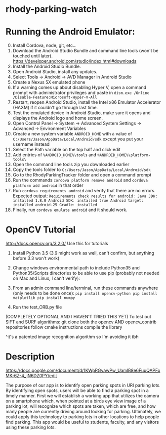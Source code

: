 # rhody-parking-watch

# Running the Android Emulator:
0. Install Cordova, node, git, etc...
1. Download the Android Studio Bundle and command line tools (won't be touched until later). https://developer.android.com/studio/index.html#downloads
2. Install the Android Studio Bundle.
3. Open Android Studio, install any updates.
4. Select Tools -> Android -> AVD Manager in Android Studio
5. Create a Nexus 5X emulated phone
6. If a warning comes up about disabling Hyper V, open a command prompt with administrator privileges and paste in `dism.exe /Online /Disable-Feature:Microsoft-Hyper-V-All`
7. Restart, reopen Android Studio, install the Intel x86 Emulator Accelerator (HAXM) if it couldn't go through last time.
8. Test the emulated device in Android Studio, make sure it opens and displays the Android logo and home screen.
9. Open Control Panel -> System -> Advanced System Settings -> Advanced -> Environment Variables
10. Create a new system variable `ANDROID_HOME` with a value of `C:/Users/Jason/AppData/Local/Android/sdk` except you put your username instead
11. Select the Path variable on the top half and click edit
12. Add entries of `%ANDROID_HOME%\tools` and `%ANDROID_HOME%\platform-tools\`
13. Open the command line tools zip you downloaded earlier
14. Copy the tools folder to `C:/Users/Jason/AppData/Local/Android/sdk`
15. Go to the RhodyParkingTracker folder and open a command prompt
16. Run the commands `cordova platform remove android` and `cordova platform add android` in that order
17. Run `cordova requirements android` and verify that there are no errors. Expected output:
  `Requirements check results for android:
  Java JDK: installed 1.8.0
  Android SDK: installed true
  Android target: installed android-25
  Gradle: installed`
17. Finally, run `cordova emulate android` and it should work.

# OpenCV Tutorial

http://docs.opencv.org/3.2.0/ Use this for tutorials

1. Install Python 3.5 (3.6 might work as well, can't confirm, but anything before 3.3 won't work)

2. Change windows environmental path to include Python35 and Python35/Scripts directories to be able to use pip (probably not needed on Mac and Linux, I can't verify):

3. From an admin command line/terminal, run these commands anywhere (only needs to be done once):
`pip install opencv-python
pip install matplotlib
pip install numpy`

4. Run the test_ORB.py file

(COMPLETELY OPTIONAL AND I HAVEN'T TRIED THIS YET) To test out SIFT and SURF algorithms:
git clone both the opencv AND opencv_contrib repositories
follow cmake instructions
compile the library

^it's a patented image recognition algorithm so I'm avoiding it tbh

# Description

https://docs.google.com/document/d/1KWpRGvawPw_UamIB8e6FuuQAPFoMKr6Z-4_jN6DZ0PY/edit

The purpose of our app is to identify open parking spots in URI parking lots. By identifying open spots, users will be able to find a parking spot in a timely manner. First we will establish a working app that utilizes the camera on a smartphone which, when pointed at a birds eye view image of a parking lot, will recognize which spots are taken, which are free, and how many people are currently driving around looking for parking. Ultimately, we could apply this technology to parking lots in other locations to help people find parking. This app would be useful to students, faculty, and any visitors using these parking lots.

